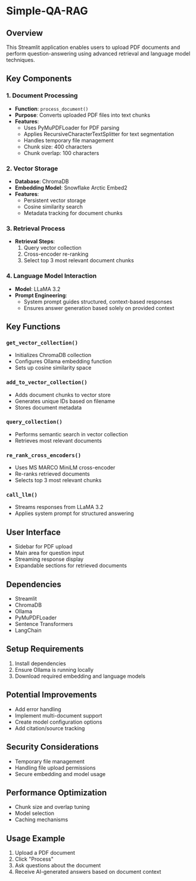 # Simple-QA-RAG

## Overview
This Streamlit application enables users to upload PDF documents and perform question-answering using advanced retrieval and language model techniques.

## Key Components

### 1. Document Processing
- **Function**: `process_document()`
- **Purpose**: Converts uploaded PDF files into text chunks
- **Features**:
  - Uses PyMuPDFLoader for PDF parsing
  - Applies RecursiveCharacterTextSplitter for text segmentation
  - Handles temporary file management
  - Chunk size: 400 characters
  - Chunk overlap: 100 characters

### 2. Vector Storage
- **Database**: ChromaDB
- **Embedding Model**: Snowflake Arctic Embed2
- **Features**:
  - Persistent vector storage
  - Cosine similarity search
  - Metadata tracking for document chunks

### 3. Retrieval Process
- **Retrieval Steps**:
  1. Query vector collection
  2. Cross-encoder re-ranking
  3. Select top 3 most relevant document chunks

### 4. Language Model Interaction
- **Model**: LLaMA 3.2
- **Prompt Engineering**:
  - System prompt guides structured, context-based responses
  - Ensures answer generation based solely on provided context

## Key Functions

### `get_vector_collection()`
- Initializes ChromaDB collection
- Configures Ollama embedding function
- Sets up cosine similarity space

### `add_to_vector_collection()`
- Adds document chunks to vector store
- Generates unique IDs based on filename
- Stores document metadata

### `query_collection()`
- Performs semantic search in vector collection
- Retrieves most relevant documents

### `re_rank_cross_encoders()`
- Uses MS MARCO MiniLM cross-encoder
- Re-ranks retrieved documents
- Selects top 3 most relevant chunks

### `call_llm()`
- Streams responses from LLaMA 3.2
- Applies system prompt for structured answering

## User Interface
- Sidebar for PDF upload
- Main area for question input
- Streaming response display
- Expandable sections for retrieved documents

## Dependencies
- Streamlit
- ChromaDB
- Ollama
- PyMuPDFLoader
- Sentence Transformers
- LangChain

## Setup Requirements
1. Install dependencies
2. Ensure Ollama is running locally
3. Download required embedding and language models

## Potential Improvements
- Add error handling
- Implement multi-document support
- Create model configuration options
- Add citation/source tracking

## Security Considerations
- Temporary file management
- Handling file upload permissions
- Secure embedding and model usage

## Performance Optimization
- Chunk size and overlap tuning
- Model selection
- Caching mechanisms

## Usage Example
1. Upload a PDF document
2. Click "Process"
3. Ask questions about the document
4. Receive AI-generated answers based on document context
